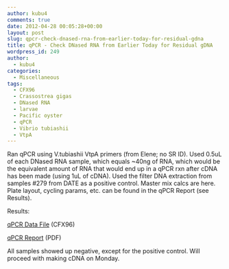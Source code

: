 ```yaml
---
author: kubu4
comments: true
date: 2012-04-28 00:05:28+00:00
layout: post
slug: qpcr-check-dnased-rna-from-earlier-today-for-residual-gdna
title: qPCR - Check DNased RNA from Earlier Today for Residual gDNA
wordpress_id: 249
author:
  - kubu4
categories:
  - Miscellaneous
tags:
  - CFX96
  - Crassostrea gigas
  - DNased RNA
  - larvae
  - Pacific oyster
  - qPCR
  - Vibrio tubiashii
  - VtpA
---
```


Ran qPCR using V.tubiashii VtpA primers (from Elene; no SR ID). Used 0.5uL of each DNased RNA sample, which equals ~40ng of RNA, which would be the equivalent amount of RNA that would end up in a qPCR rxn after cDNA has been made (using 1uL of cDNA). Used the filter DNA extraction from samples #279 from DATE as a positive control. Master mix calcs are here. Plate layout, cycling params, etc. can be found in the qPCR Report (see Results).

Results:

[qPCR Data File](https://eagle.fish.washington.edu/Arabidopsis/qpcr/CFX96/Roberts%20Lab_2012-04-27%2013-31-42_CC009827.pcrd) (CFX96)

[qPCR Report](https://eagle.fish.washington.edu/Arabidopsis/qpcr/CFX96/Roberts%20Lab_2012-04-27%2013-31-42_CC009827.pdf) (PDF)

All samples showed up negative, except for the positive control. Will proceed with making cDNA on Monday.
